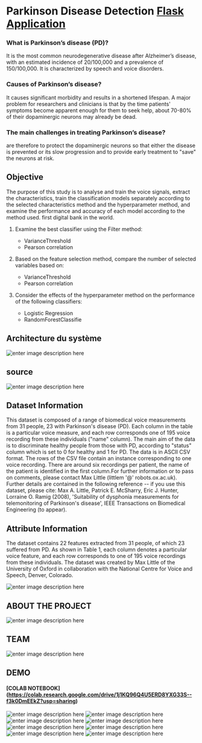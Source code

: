 # Parkinson Disease Detection [Flask Application](https://github.com/ZiyadBastaili/Parkinson-Disease-Detection)

### What is Parkinson’s disease (PD)?
It is the most common neurodegenerative disease after Alzheimer’s disease, with an estimated incidence of 20/100,000 and a prevalence of 150/100,000. It is characterized by speech and voice disorders.
### Causes of Parkinson’s disease?
It causes significant morbidity and results in a shortened lifespan. A major problem for researchers and clinicians is that by the time patients' symptoms become apparent enough for them to seek help, about 70-80% of their dopaminergic neurons may already be dead.
### The main challenges in treating Parkinson’s disease?
are therefore to protect the dopaminergic neurons so that either the disease is prevented or its slow progression and to provide early treatment to "save" the neurons at risk.
## Objective
The purpose of this study is to analyse and train the voice signals, extract the characteristics, train the classification models separately according to the selected characteristics method and the hyperparameter method, and examine the performance and accuracy of each model according to the method used. first digital bank in the world.
1. Examine the best classifier using the Filter method:
   * VarianceThreshold
   * Pearson correlation


2. Based on the feature selection method, compare the number of selected variables based on:
   * VarianceThreshold
   * Pearson correlation


3. Consider the effects of the hyperparameter method on the performance of the following classifiers:
   * Logistic Regression
   * RandomForestClassifie


## Architecture du système
 ![enter image description here](/static/assets/img/4.jpeg)

## source
 ![enter image description here](/static/assets/img/source.PNG)

## Dataset Information
This dataset is composed of a range of biomedical voice measurements from 31 people, 23 with Parkinson's disease (PD). Each column in the table is a particular voice measure, and each row corresponds one of 195 voice recording from these individuals ("name" column). The main aim of the data is to discriminate healthy people from those with PD, according to "status" column which is set to 0 for healthy and 1 for PD. The data is in ASCII CSV format. The rows of the CSV file contain an instance corresponding to one voice recording. There are around six recordings per patient, the name of the patient is identified in the first column.For further information or to pass on comments, please contact Max Little (littlem '@' robots.ox.ac.uk). Further details are contained in the following reference -- if you use this dataset, please cite: Max A. Little, Patrick E. McSharry, Eric J. Hunter, Lorraine O. Ramig (2008), 'Suitability of dysphonia measurements for telemonitoring of Parkinson's disease', IEEE Transactions on Biomedical Engineering (to appear).

## Attribute Information
The dataset contains 22 features extracted from 31 people, of which 23 suffered from PD. As shown in Table 1, each column denotes a particular voice feature, and each row corresponds to one of 195 voice recordings from these individuals. The dataset was created by Max Little of the University of Oxford in collaboration with the National Centre for Voice and Speech, Denver, Colorado.

 ![enter image description here](/static/assets/img/3.png)

## ABOUT THE PROJECT
 ![enter image description here](/static/assets/img/about.PNG)

## TEAM
 ![enter image description here](/static/assets/img/demo/3.PNG)

## DEMO
 #### [COLAB NOTEBOOK] (https://colab.research.google.com/drive/1j1KQ96Q4U5ERD8YXG33S--f3k0DmEEkZ?usp=sharing)
 ![enter image description here](/static/assets/img/demo/9.PNG)
 ![enter image description here](/static/assets/img/demo/1.PNG)
 ![enter image description here](/static/assets/img/demo/2.PNG)
 ![enter image description here](/static/assets/img/demo/4.PNG)
 ![enter image description here](/static/assets/img/demo/5.PNG)
 ![enter image description here](/static/assets/img/demo/6.PNG)
 ![enter image description here](/static/assets/img/demo/7.PNG)
 ![enter image description here](/static/assets/img/demo/8.PNG)

